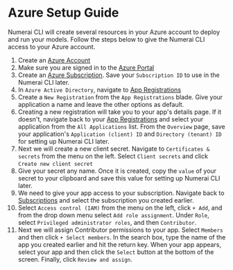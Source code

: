 # Azure Setup Guide

Numerai CLI will create several resources in your Azure account to deploy and run your models.
Follow the steps below to give the Numerai CLI access to your Azure account.

1. Create an [Azure Account](https://http://signup.azure.com)
2. Make sure you are signed in to the [Azure Portal](https://portal.azure.com/)
3. Create an [Azure Subscription](https://portal.azure.com/#view/Microsoft_Azure_Billing/SubscriptionsBlade). Save your `Subscription ID` to use in the Numerai CLI later.
4. In `Azure Active Directory`, navigate to [App Registrations](https://portal.azure.com/#view/Microsoft_AAD_IAM/ActiveDirectoryMenuBlade/~/RegisteredApps)
5. Create a `New Registration` from the `App Registrations` blade. Give your application a name and leave the other options as default.
6. Creating a new registration will take you to your app's details page. If it doesn't, navigate  back to your [App Registrations](https://portal.azure.com/#view/Microsoft_AAD_IAM/ActiveDirectoryMenuBlade/~/RegisteredApps) and select your application from the `All Applications` list. From the `Overview` page, save your application's `Application (client) ID` and `Directory (tenant) ID` for setting up Numerai CLI later.
7. Next we will create a new client secret. Navigate to `Certificates & secrets` from the menu on the left. Select `Client secrets` and click `Create new client secret`
8. Give your secret any name. Once it is created, copy the `value` of your secret to your clipboard and save this value for setting up Numerai CLI later.
9. We need to give your app access to your subscription. Navigate back to [Subscriptions](https://portal.azure.com/#view/Microsoft_Azure_Billing/SubscriptionsBlade) and select the subscription you created earlier.
10. Select `Access control (IAM)` from the menu on the left, click `+ Add`, and from the drop down menu select `Add role assignment`. Under `Role`, select `Privileged administrator roles`, and then `Contributor`.
11. Next we will assign Contributor permissions to your app. Select `Members` and then click `+ Select members`. In the search box, type the name of the app you created earlier and hit the return key. When your app appears, select your app and then click the `Select` button at the bottom of the screen. Finally, click `Review and assign`.

